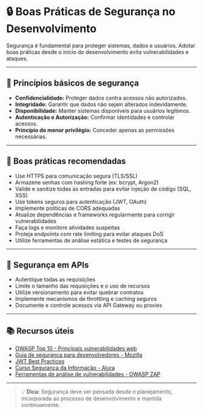 # 🔒 Boas Práticas de Segurança no Desenvolvimento

Segurança é fundamental para proteger sistemas, dados e usuários. Adotar boas práticas desde o início do desenvolvimento evita vulnerabilidades e ataques.

---

## 📌 Princípios básicos de segurança

- **Confidencialidade:** Proteger dados contra acessos não autorizados.
- **Integridade:** Garantir que dados não sejam alterados indevidamente.
- **Disponibilidade:** Manter sistemas disponíveis para usuários legítimos.
- **Autenticação e Autorização:** Confirmar identidades e controlar acessos.
- **Princípio do menor privilégio:** Conceder apenas as permissões necessárias.

---

## 🧱 Boas práticas recomendadas

- Use HTTPS para comunicação segura (TLS/SSL)
- Armazene senhas com hashing forte (ex: bcrypt, Argon2)
- Valide e sanitize todas as entradas para evitar injeção de código (SQL, XSS)
- Use tokens seguros para autenticação (JWT, OAuth)
- Implemente políticas de CORS adequadas
- Atualize dependências e frameworks regularmente para corrigir vulnerabilidades
- Faça logs e monitore atividades suspeitas
- Proteja endpoints com rate limiting para evitar ataques DoS
- Utilize ferramentas de análise estática e testes de segurança

---

## 🔧 Segurança em APIs

- Autentique todas as requisições
- Limite o tamanho das requisições e o uso de recursos
- Utilize versionamento para evitar quebrar contratos
- Implemente mecanismos de throttling e caching seguros
- Documente e controle acessos via API Gateway ou proxies

---

## 📚 Recursos úteis

- [OWASP Top 10 - Principais vulnerabilidades web](https://owasp.org/www-project-top-ten/)
- [Guia de segurança para desenvolvedores - Mozilla](https://developer.mozilla.org/pt-BR/docs/Web/Security)
- [JWT Best Practices](https://jwt.io/introduction/)
- [Curso Segurança da Informação - Alura](https://www.alura.com.br/curso-online-seguranca-da-informacao)
- [Ferramentas de análise de vulnerabilidades - OWASP ZAP](https://www.zaproxy.org/)

---

> 💡 **Dica:** Segurança deve ser pensada desde o planejamento, incorporada ao processo de desenvolvimento e mantida continuamente.
